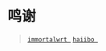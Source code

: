 # 鸣谢
> [`immortalwrt `](https://github.com/immortalwrt/immortalwrt)
> [`haiibo `](https://github.com/haiibo/OpenWrt)

